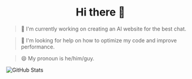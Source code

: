 <h1 align="center">Hi there 👋</h1>

> 🔭 I'm currently working on creating an AI website for the best chat.

> 🤔 I'm looking for help on how to optimize my code and improve performance.

> 😄 My pronoun is he/him/guy.

![GitHub Stats](https://github-readme-stats.vercel.app/api?username=Zulivan&show_icons=true&theme=transparent)
